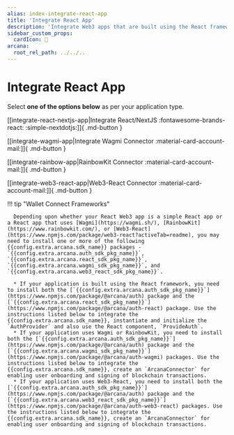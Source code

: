```yaml
---
alias: index-integrate-react-app
title: 'Integrate React App'
description: 'Integrate Web3 apps that are built using the React framework, with the Arcana Auth SDK using the instructions listed here.'
sidebar_custom_props:
  cardIcon: 🏁
arcana:
  root_rel_path: ../../..
---
```


# Integrate React App

Select **one of the options below** as per your application type.

[[integrate-react-nextjs-app|Integrate React/NextJS  :fontawesome-brands-react: :simple-nextdotjs:]]{ .md-button } 

[[integrate-wagmi-app|Integrate Wagmi Connector :material-card-account-mail:]]{ .md-button } 

[[integrate-rainbow-app|RainbowKit Connector :material-card-account-mail:]]{ .md-button }

[[integrate-web3-react-app|Web3-React Connector :material-card-account-mail:]]{ .md-button }


!!! tip "Wallet Connect Frameworks"

      Depending upon whether your React Web3 app is a simple React app or a React app that uses [Wagmi](https://wagmi.sh/), [RainbowKit](https://www.rainbowkit.com/), or [Web3-React](https://www.npmjs.com/package/web3-react?activeTab=readme), you may need to install one or more of the following {{config.extra.arcana.sdk_name}} packages - `{{config.extra.arcana.auth_sdk_pkg_name}}`, `{{config.extra.arcana.react_sdk_pkg_name}}`, `{{config.extra.arcana.wagmi_sdk_pkg_name}}`, and `{{config.extra.arcana.web3_react_sdk_pkg_name}}`.

      * If your application is built using the React framework, you need to install both the [`{{config.extra.arcana.auth_sdk_pkg_name}}`](https://www.npmjs.com/package/@arcana/auth) package and the [`{{config.extra.arcana.react_sdk_pkg_name}}`](https://www.npmjs.com/package/@arcana/auth-react) package. Use the instructions listed below to integrate the {{config.extra.arcana.sdk_name}}, instantiate and initialize the `AuthProvider` and also use the React component, `ProvideAuth`. 
      * If your application uses Wagmi or RainbowKit, you need to install both the [`{{config.extra.arcana.auth_sdk_pkg_name}}`](https://www.npmjs.com/package/@arcana/auth) package and the [`{{config.extra.arcana.wagmi_sdk_pkg_name}}`](https://www.npmjs.com/package/@arcana/auth-wagmi) packages. Use the instructions listed below to integrate the {{config.extra.arcana.sdk_name}}, create an `ArcanaConnector` for enabling user onboarding and signing of blockchain transactions.
      * If your application uses Web3-React, you need to install both the [`{{config.extra.arcana.auth_sdk_pkg_name}}`](https://www.npmjs.com/package/@arcana/auth) package and the [`{{config.extra.arcana.web3_react_sdk_pkg_name}}`](https://www.npmjs.com/package/@arcana/auth-web3-react) packages. Use the instructions listed below to integrate the {{config.extra.arcana.sdk_name}}, create an `ArcanaConnector` for enabling user onboarding and signing of blockchain transactions. 
